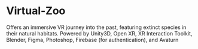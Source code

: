 # Virtual-Zoo
Offers an immersive VR journey into the past, featuring extinct species in their natural habitats. Powered by Unity3D, Open XR, XR Interaction Toolkit, Blender, Figma, Photoshop, Firebase (for authentication), and Avaturn 
